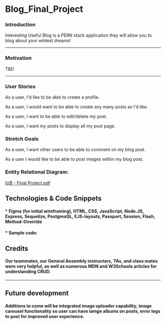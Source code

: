 # Blog_Final_Project

### Introduction
Interesting Useful Blog is a PERN stack application thay will allow you to blog about your wildest dreams!

---
### Motivation
 TBD

---
### User Stories 

As a user, I'd like to be able to create a profile.

As a user, I would want to be able to create any many posts as I'd like.

As a user, I want to be able to edit/delete my post.

As a user, I want my posts to display all my post page.

### Stretch Goals

As a user, I want other users to be able to comment on my blog post.

As a user I would like to be able to post images within my blog post.

### Entity Relational Diagram:
[IUB - Final Project.pdf](https://github.com/edwardglez/Blog_Final_Project/files/5711014/IUB.-.Final.Project.pdf)


## Technologies & Code Snippets
#### * Figma (for initial wireframing), HTML, CSS, JavaScript, Node.JS, Express, Sequelize, PostgresQL, EJS-layouts, Passport, Session, Flash, Method-Override
#### * Sample code:
#### 


## Credits
#### Our teammates, our General Assembly instructors, TAs, and class mates were very helpful, as well as numerous MDN and W3Schools articles for understanding CRUD. 

---

## Future development
#### Additions to come will be integrated image uploader capability, image carousel functionality so user can have iamge albums on posts, error logs to post for improved user experience.
